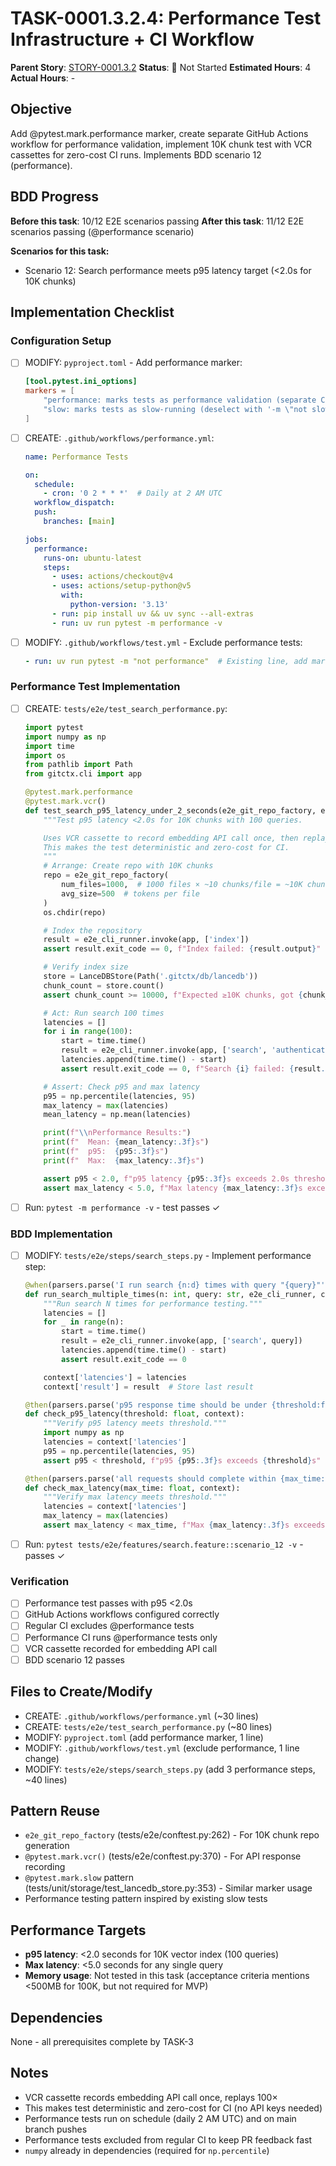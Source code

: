 # TASK-0001.3.2.4: Performance Test Infrastructure + CI Workflow

**Parent Story**: [STORY-0001.3.2](README.md)
**Status**: 🔵 Not Started
**Estimated Hours**: 4
**Actual Hours**: -

## Objective

Add @pytest.mark.performance marker, create separate GitHub Actions workflow for performance validation, implement 10K chunk test with VCR cassettes for zero-cost CI runs. Implements BDD scenario 12 (performance).

## BDD Progress

**Before this task**: 10/12 E2E scenarios passing
**After this task**: 11/12 E2E scenarios passing (@performance scenario)

**Scenarios for this task:**
- Scenario 12: Search performance meets p95 latency target (<2.0s for 10K chunks)

## Implementation Checklist

### Configuration Setup
- [ ] MODIFY: `pyproject.toml` - Add performance marker:
  ```toml
  [tool.pytest.ini_options]
  markers = [
      "performance: marks tests as performance validation (separate CI workflow)",
      "slow: marks tests as slow-running (deselect with '-m \"not slow\"')",
  ]
  ```
- [ ] CREATE: `.github/workflows/performance.yml`:
  ```yaml
  name: Performance Tests

  on:
    schedule:
      - cron: '0 2 * * *'  # Daily at 2 AM UTC
    workflow_dispatch:
    push:
      branches: [main]

  jobs:
    performance:
      runs-on: ubuntu-latest
      steps:
        - uses: actions/checkout@v4
        - uses: actions/setup-python@v5
          with:
            python-version: '3.13'
        - run: pip install uv && uv sync --all-extras
        - run: uv run pytest -m performance -v
  ```
- [ ] MODIFY: `.github/workflows/test.yml` - Exclude performance tests:
  ```yaml
  - run: uv run pytest -m "not performance"  # Existing line, add marker exclusion
  ```

### Performance Test Implementation
- [ ] CREATE: `tests/e2e/test_search_performance.py`:
  ```python
  import pytest
  import numpy as np
  import time
  import os
  from pathlib import Path
  from gitctx.cli import app

  @pytest.mark.performance
  @pytest.mark.vcr()
  def test_search_p95_latency_under_2_seconds(e2e_git_repo_factory, e2e_cli_runner):
      """Test p95 latency <2.0s for 10K chunks with 100 queries.

      Uses VCR cassette to record embedding API call once, then replay 100×.
      This makes the test deterministic and zero-cost for CI.
      """
      # Arrange: Create repo with 10K chunks
      repo = e2e_git_repo_factory(
          num_files=1000,  # 1000 files × ~10 chunks/file = ~10K chunks
          avg_size=500  # tokens per file
      )
      os.chdir(repo)

      # Index the repository
      result = e2e_cli_runner.invoke(app, ['index'])
      assert result.exit_code == 0, f"Index failed: {result.output}"

      # Verify index size
      store = LanceDBStore(Path('.gitctx/db/lancedb'))
      chunk_count = store.count()
      assert chunk_count >= 10000, f"Expected ≥10K chunks, got {chunk_count}"

      # Act: Run search 100 times
      latencies = []
      for i in range(100):
          start = time.time()
          result = e2e_cli_runner.invoke(app, ['search', 'authentication'])
          latencies.append(time.time() - start)
          assert result.exit_code == 0, f"Search {i} failed: {result.output}"

      # Assert: Check p95 and max latency
      p95 = np.percentile(latencies, 95)
      max_latency = max(latencies)
      mean_latency = np.mean(latencies)

      print(f"\\nPerformance Results:")
      print(f"  Mean: {mean_latency:.3f}s")
      print(f"  p95:  {p95:.3f}s")
      print(f"  Max:  {max_latency:.3f}s")

      assert p95 < 2.0, f"p95 latency {p95:.3f}s exceeds 2.0s threshold"
      assert max_latency < 5.0, f"Max latency {max_latency:.3f}s exceeds 5.0s threshold"
  ```
- [ ] Run: `pytest -m performance -v` - test passes ✓

### BDD Implementation
- [ ] MODIFY: `tests/e2e/steps/search_steps.py` - Implement performance step:
  ```python
  @when(parsers.parse('I run search {n:d} times with query "{query}"'))
  def run_search_multiple_times(n: int, query: str, e2e_cli_runner, context):
      """Run search N times for performance testing."""
      latencies = []
      for _ in range(n):
          start = time.time()
          result = e2e_cli_runner.invoke(app, ['search', query])
          latencies.append(time.time() - start)
          assert result.exit_code == 0

      context['latencies'] = latencies
      context['result'] = result  # Store last result

  @then(parsers.parse('p95 response time should be under {threshold:f} seconds'))
  def check_p95_latency(threshold: float, context):
      """Verify p95 latency meets threshold."""
      import numpy as np
      latencies = context['latencies']
      p95 = np.percentile(latencies, 95)
      assert p95 < threshold, f"p95 {p95:.3f}s exceeds {threshold}s"

  @then(parsers.parse('all requests should complete within {max_time:f} seconds'))
  def check_max_latency(max_time: float, context):
      """Verify max latency meets threshold."""
      latencies = context['latencies']
      max_latency = max(latencies)
      assert max_latency < max_time, f"Max {max_latency:.3f}s exceeds {max_time}s"
  ```
- [ ] Run: `pytest tests/e2e/features/search.feature::scenario_12 -v` - passes ✓

### Verification
- [ ] Performance test passes with p95 <2.0s
- [ ] GitHub Actions workflows configured correctly
- [ ] Regular CI excludes @performance tests
- [ ] Performance CI runs @performance tests only
- [ ] VCR cassette recorded for embedding API call
- [ ] BDD scenario 12 passes

## Files to Create/Modify

- CREATE: `.github/workflows/performance.yml` (~30 lines)
- CREATE: `tests/e2e/test_search_performance.py` (~80 lines)
- MODIFY: `pyproject.toml` (add performance marker, 1 line)
- MODIFY: `.github/workflows/test.yml` (exclude performance, 1 line change)
- MODIFY: `tests/e2e/steps/search_steps.py` (add 3 performance steps, ~40 lines)

## Pattern Reuse

- `e2e_git_repo_factory` (tests/e2e/conftest.py:262) - For 10K chunk repo generation
- `@pytest.mark.vcr()` (tests/e2e/conftest.py:370) - For API response recording
- `@pytest.mark.slow` pattern (tests/unit/storage/test_lancedb_store.py:353) - Similar marker usage
- Performance testing pattern inspired by existing slow tests

## Performance Targets

- **p95 latency**: <2.0 seconds for 10K vector index (100 queries)
- **Max latency**: <5.0 seconds for any single query
- **Memory usage**: Not tested in this task (acceptance criteria mentions <500MB for 100K, but not required for MVP)

## Dependencies

None - all prerequisites complete by TASK-3

## Notes

- VCR cassette records embedding API call once, replays 100×
- This makes test deterministic and zero-cost for CI (no API keys needed)
- Performance tests run on schedule (daily 2 AM UTC) and on main branch pushes
- Performance tests excluded from regular CI to keep PR feedback fast
- `numpy` already in dependencies (required for `np.percentile`)
